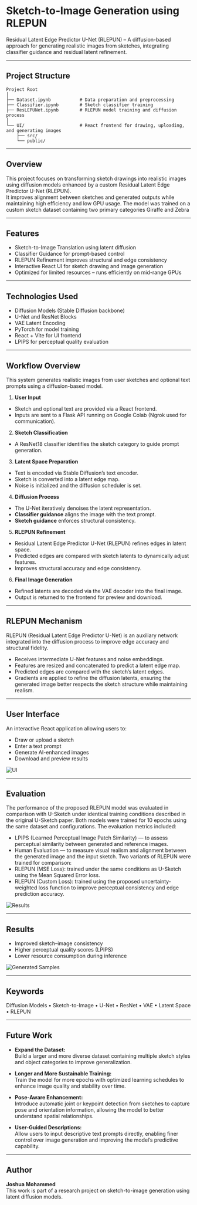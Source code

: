 # Sketch-to-Image Generation using RLEPUN

Residual Latent Edge Predictor U-Net (RLEPUN) – A diffusion-based approach for generating realistic images from sketches, integrating classifier guidance and residual latent refinement.

---

## Project Structure
```
Project Root
│
├── Dataset.ipynb           # Data preparation and preprocessing
├── Classifier.ipynb        # Sketch classifier training
├── ResLEPUNet.ipynb        # RLEPUN model training and diffusion process
│
└── UI/                     # React frontend for drawing, uploading, and generating images
    ├── src/
    └── public/
```

---

## Overview
This project focuses on transforming sketch drawings into realistic images using diffusion models enhanced by a custom Residual Latent Edge Predictor U-Net (RLEPUN).  
It improves alignment between sketches and generated outputs while maintaining high efficiency and low GPU usage.
The model was trained on a custom sketch dataset containing two primary categories Giraffe and Zebra

---

## Features
- Sketch-to-Image Translation using latent diffusion  
- Classifier Guidance for prompt-based control  
- RLEPUN Refinement improves structural and edge consistency  
- Interactive React UI for sketch drawing and image generation  
- Optimized for limited resources – runs efficiently on mid-range GPUs

---

## Technologies Used
- Diffusion Models (Stable Diffusion backbone)  
- U-Net and ResNet Blocks  
- VAE Latent Encoding  
- PyTorch for model training  
- React + Vite for UI frontend  
- LPIPS for perceptual quality evaluation

---

## Workflow Overview


This system generates realistic images from user sketches and optional text prompts using a diffusion-based model.


1. **User Input**
- Sketch and optional text are provided via a React frontend.
- Inputs are sent to a Flask API running on Google Colab (Ngrok used for communication).


2. **Sketch Classification**
- A ResNet18 classifier identifies the sketch category to guide prompt generation.


3. **Latent Space Preparation**
- Text is encoded via Stable Diffusion’s text encoder.
- Sketch is converted into a latent edge map.
- Noise is initialized and the diffusion scheduler is set.


4. **Diffusion Process**
- The U-Net iteratively denoises the latent representation.
- **Classifier guidance** aligns the image with the text prompt.
- **Sketch guidance** enforces structural consistency.


5. **RLEPUN Refinement**
- Residual Latent Edge Predictor U-Net (RLEPUN) refines edges in latent space.
- Predicted edges are compared with sketch latents to dynamically adjust features.
- Improves structural accuracy and edge consistency.


6. **Final Image Generation**
- Refined latents are decoded via the VAE decoder into the final image.
- Output is returned to the frontend for preview and download.

---

## RLEPUN Mechanism


RLEPUN (Residual Latent Edge Predictor U-Net) is an auxiliary network integrated into the diffusion process to improve edge accuracy and structural fidelity.


- Receives intermediate U-Net features and noise embeddings.
- Features are resized and concatenated to predict a latent edge map.
- Predicted edges are compared with the sketch’s latent edges.
- Gradients are applied to refine the diffusion latents, ensuring the generated image better respects the sketch structure while maintaining realism.


---

## User Interface
An interactive React application allowing users to:
- Draw or upload a sketch  
- Enter a text prompt  
- Generate AI-enhanced images  
- Download and preview results  

![UI](https://raw.githubusercontent.com/JoshuaMohammed/latent-sketch-diffusion/main/images/ui.png)

---

## Evaluation
The performance of the proposed RLEPUN model was evaluated in comparison with U-Sketch under identical training conditions described in the original U-Sketch paper.
Both models were trained for 10 epochs using the same dataset and configurations. The evaluation metrics included:
 - LPIPS (Learned Perceptual Image Patch Similarity) — to assess perceptual similarity between generated and reference images.
 - Human Evaluation — to measure visual realism and alignment between the generated image and the input sketch.
Two variants of RLEPUN were trained for comparison:
 - RLEPUN (MSE Loss): trained under the same conditions as U-Sketch using the Mean Squared Error loss.
 - RLEPUN (Custom Loss): trained using the proposed uncertainty-weighted loss function to improve perceptual consistency and edge prediction accuracy.

![Results](https://raw.githubusercontent.com/JoshuaMohammed/latent-sketch-diffusion/main/images/results.png)

---

## Results
- Improved sketch–image consistency  
- Higher perceptual quality scores (LPIPS)  
- Lower resource consumption during inference  

![Generated Samples](https://raw.githubusercontent.com/JoshuaMohammed/latent-sketch-diffusion/main/images/generated_samples.png)

---

## Keywords
Diffusion Models • Sketch-to-Image • U-Net • ResNet • VAE • Latent Space • RLEPUN

---

## Future Work

- **Expand the Dataset:**  
  Build a larger and more diverse dataset containing multiple sketch styles and object categories to improve generalization.

- **Longer and More Sustainable Training:**  
  Train the model for more epochs with optimized learning schedules to enhance image quality and stability over time.

- **Pose-Aware Enhancement:**  
  Introduce automatic joint or keypoint detection from sketches to capture pose and orientation information, allowing the model to better understand spatial relationships.

- **User-Guided Descriptions:**  
  Allow users to input descriptive text prompts directly, enabling finer control over image generation and improving the model’s predictive capability.

---

## Author
**Joshua Mohammed**  
This work is part of a research project on sketch-to-image generation using latent diffusion models.
